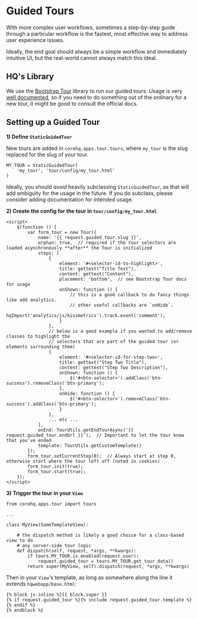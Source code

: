 # Guided Tours

With more complex user workflows, sometimes a step-by-step guide through a particular workflow is the fastest, most effective way to address user experience issues.

Ideally, the end goal should always be a simple workflow and immediately intuitive UI, but the real-world cannot always match this ideal.

## HQ's Library

We use the [Bootstrap Tour](http://bootstraptour.com/) library to run our guided tours. Usage is very [well documented](http://bootstraptour.com/api/), so if you need to do something out of the ordinary for a new tour, it might be good to consult the official docs.

## Setting up a Guided Tour

**1) Define `StaticGuidedTour`**

New tours are added in `corehq.apps.tour.tours`, where `my_tour` is the slug replaced for the slug of your tour.

```
MY_TOUR = StaticGuidedTour(
    'my_tour', 'tour/config/my_tour.html'
)
```

Ideally, you should *avoid* heavily subclassing `StaticGuidedTour`, as that will add ambiguity for the usage in the future. If you do subclass, please consider adding documentation for intended usage.
 
**2) Create the config for the tour in `tour/config/my_tour.html`**

```
<script>
    $(function () {
        var form_tour = new Tour({
            name: '{{ request.guided_tour.slug }}',
            orphan: true,  // required if the tour selectors are loaded asynchronously **after** the Tour is initialized
            steps: [
                {
                    element: '#<selector-id-to-highlight>',
                    title: gettext("Title Text"),
                    content: gettext("Content"),
                    placement: 'bottom',  // see Bootstrap Tour docs for usage
                    onShown: function () {
                        // this is a good callback to do fancy things like add analytics.
                        // other useful callbacks are `onHide`. 
                        hqImport('analytics/js/kissmetrics').track.event('comment');
                    }
                },
                // below is a good example if you wanted to add/remove classes to highlight the 
                // selectors that are part of the guided tour (or elements surrounding them)
                {
                    element: '#<selector-id-for-step-two>',
                    title: gettext("Step Two Title"),
                    content: gettext("Step Two Description"),
                    onShown: function () {
                        $('#<btn-selector>').addClass('btn-success').removeClass('btn-primary');
                    },
                    onHide: function () {
                        $('#<btn-selector>').removeClass('btn-success').addClass('btn-primary');
                    }
                },
                ... etc ...
            ],
            onEnd: TourUtils.getEndTourAsync('{{ request.guided_tour.endUrl }}'),  // Important to let the tour know that you've ended
            template: TourUtils.getCustomTemplate()
        });
        form_tour.setCurrentStep(0);  // Always start at step 0, otherwise start where the tour left off (noted in cookies)
        form_tour.init(true);
        form_tour.start(true);
    });
</script>
```

**3) Trigger the tour in your `View`**

```
from corehq.apps.tour import tours

...

class MyView(SomeTemplateView):

    # the dispatch method is likely a good choice for a class-based view to do
    # any server-side tour logic
    def dispatch(self, request, *args, **kwargs):
        if tours.MY_TOUR.is_enabled(request.user):
            request.guided_tour = tours.MY_TOUR.get_tour_data()
        return super(MyView, self).dispatch(request, *args, **kwargs)
```

Then in your `View`'s template, as long as somewhere along the line it extends `hqwebapp/base.html`:

```
{% block js-inline %}{{ block.super }}
{% if request.guided_tour %}{% include request.guided_tour.template %}{% endif %}
{% endblock %}
```


